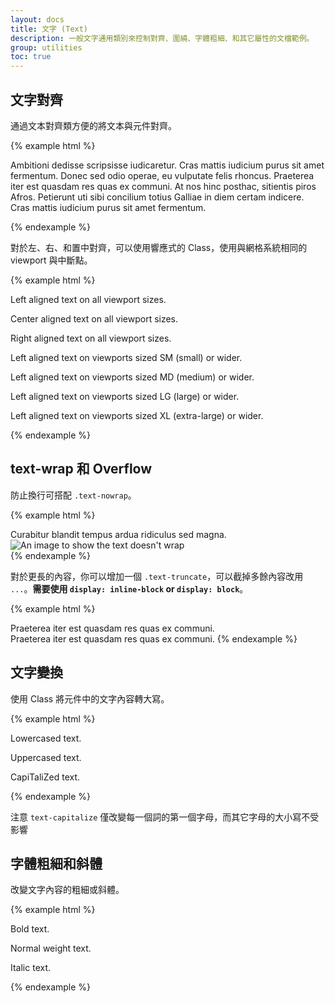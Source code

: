 ```yaml
---
layout: docs
title: 文字 (Text)
description: 一般文字通用類別來控制對齊、圍繞、字體粗細、和其它屬性的文檔範例。
group: utilities
toc: true
---
```


## 文字對齊

通過文本對齊類方便的將文本與元件對齊。

{% example html %}
<p class="text-justify">Ambitioni dedisse scripsisse iudicaretur. Cras mattis iudicium purus sit amet fermentum. Donec sed odio operae, eu vulputate felis rhoncus. Praeterea iter est quasdam res quas ex communi. At nos hinc posthac, sitientis piros Afros. Petierunt uti sibi concilium totius Galliae in diem certam indicere. Cras mattis iudicium purus sit amet fermentum.</p>
{% endexample %}

對於左、右、和置中對齊，可以使用響應式的 Class，使用與網格系統相同的 viewport 與中斷點。

{% example html %}
<p class="text-left">Left aligned text on all viewport sizes.</p>
<p class="text-center">Center aligned text on all viewport sizes.</p>
<p class="text-right">Right aligned text on all viewport sizes.</p>

<p class="text-sm-left">Left aligned text on viewports sized SM (small) or wider.</p>
<p class="text-md-left">Left aligned text on viewports sized MD (medium) or wider.</p>
<p class="text-lg-left">Left aligned text on viewports sized LG (large) or wider.</p>
<p class="text-xl-left">Left aligned text on viewports sized XL (extra-large) or wider.</p>
{% endexample %}

## text-wrap 和 Overflow

防止換行可搭配 `.text-nowrap`。

{% example html %}
<div class="row">
  <div class="col-1 text-nowrap">
    Curabitur blandit tempus ardua ridiculus sed magna.
  </div>
  <div class="col-11">
    <img data-src="holder.js/50x50" alt="An image to show the text doesn't wrap">
  </div>
</div>
{% endexample %}

對於更長的內容，你可以增加一個 `.text-truncate`，可以截掉多餘內容改用 `...`。**需要使用 `display: inline-block` or `display: block`**。

{% example html %}
<!-- Block level -->
<div class="row">
  <div class="col-2 text-truncate">
    Praeterea iter est quasdam res quas ex communi.
  </div>
</div>

<!-- Inline level -->
<span class="d-inline-block text-truncate" style="max-width: 150px;">
  Praeterea iter est quasdam res quas ex communi.
</span>
{% endexample %}

## 文字變換

使用 Class 將元件中的文字內容轉大寫。

{% example html %}
<p class="text-lowercase">Lowercased text.</p>
<p class="text-uppercase">Uppercased text.</p>
<p class="text-capitalize">CapiTaliZed text.</p>
{% endexample %}

注意 `text-capitalize` 僅改變每一個詞的第一個字母，而其它字母的大小寫不受影響

## 字體粗細和斜體

改變文字內容的粗細或斜體。

{% example html %}
<p class="font-weight-bold">Bold text.</p>
<p class="font-weight-normal">Normal weight text.</p>
<p class="font-italic">Italic text.</p>
{% endexample %}
